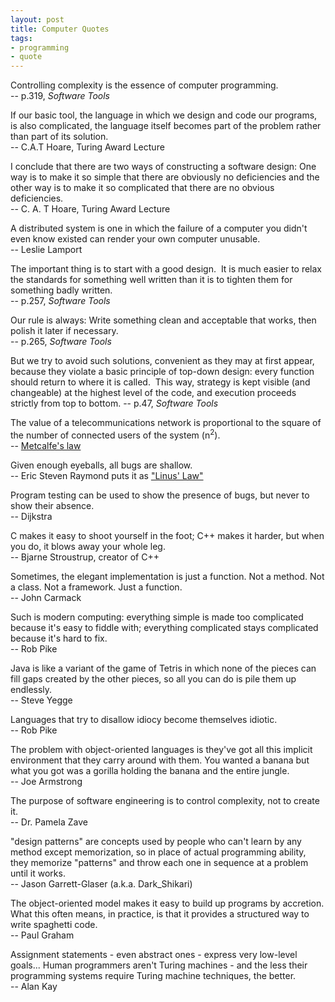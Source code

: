 ```yaml
---
layout: post
title: Computer Quotes
tags:
- programming
- quote
---
```


Controlling complexity is the essence of computer programming.  
-- p.319, _Software Tools_

If our basic tool, the language in which we design and code our programs,
is also complicated, the language itself becomes part of the problem
rather than part of its solution.  
-- C.A.T Hoare, Turing Award Lecture

I conclude that there are two ways of constructing a software design: One
way is to make it so simple that there are obviously no deficiencies
and the other way is to make it so complicated that there are no
obvious deficiencies.   
-- C. A. T Hoare, Turing Award Lecture

A distributed system is one in which the failure of a computer you didn't
even know existed can render your own computer unusable.  
-- Leslie Lamport

The important thing is to start with a good design. &nbsp;It is much easier
to relax the standards for something well written than it is to tighten
them for something badly written.  
-- p.257, _Software Tools_

Our rule is always: Write something clean and acceptable that works, then
polish it later if necessary.  
-- p.265, _Software Tools_

But we try to avoid such solutions, convenient as they may at first appear,
because they violate a basic principle of top-down design: every function
should return to where it is called. &nbsp;This way, strategy is kept
visible (and changeable) at the highest level of the code, and execution
proceeds strictly from top to bottom.
-- p.47, _Software Tools_

The value of a telecommunications network is proportional to the square of
the number of connected users of the system (n<sup>2</sup>).  
-- [Metcalfe's law](http://en.wikipedia.org/wiki/Metcalfe's_law)

Given enough eyeballs, all bugs are shallow.  
-- Eric Steven Raymond puts it as ["Linus' Law"](http://en.wikipedia.org/wiki/Linus'_Law)

Program testing can be used to show the presence of bugs, but never to show
their absence.  
-- Dijkstra

C makes it easy to shoot yourself in the foot; C++ makes it harder, but
when you do, it blows away your whole leg.  
-- Bjarne Stroustrup, creator of C++

Sometimes, the elegant implementation is just a function. Not a method. Not
a class. Not a framework. Just a function.  
-- John Carmack

Such is modern computing: everything simple is made too complicated because
it's easy to fiddle with; everything complicated stays complicated because
it's hard to fix.  
-- Rob Pike

Java is like a variant of the game of Tetris in which none of the pieces
can fill gaps created by the other pieces, so all you can do is pile them
up endlessly.  
-- Steve Yegge

Languages that try to disallow idiocy become themselves idiotic.  
-- Rob Pike

The problem with object-oriented languages is they've got all this implicit
environment that they carry around with them. You wanted a banana but what
you got was a gorilla holding the banana and the entire jungle.  
-- Joe Armstrong

The purpose of software engineering is to control complexity, not to create
it.  
-- Dr. Pamela Zave

"design patterns" are concepts used by people who can't learn by any method
except memorization, so in place of actual programming ability, they
memorize "patterns" and throw each one in sequence at a problem until it
works.  
-- Jason Garrett-Glaser (a.k.a. Dark_Shikari)

The object-oriented model makes it easy to build up programs by
accretion. What this often means, in practice, is that it provides a
structured way to write spaghetti code.  
-- Paul Graham

Assignment statements - even abstract ones - express very low-level
goals... Human programmers aren't Turing machines - and the less their
programming systems require Turing machine techniques, the better.  
-- Alan Kay
